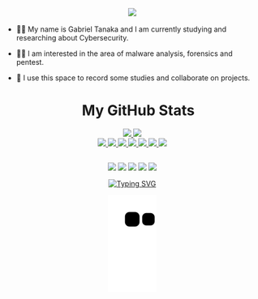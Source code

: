 <p align="center">
  <img src="https://i.imgur.com/vOrRPfW.png" />
</p>

- 👋🏻 My name is Gabriel Tanaka and I am currently studying and researching about Cybersecurity.
- 👨‍💻 I am interested in the area of ​​malware analysis, forensics and pentest.
- 💬 I use this space to record some studies and collaborate on projects.

  <h1 align="center">My GitHub Stats</h1>

<div align="center">
  <a href="https://github.com/gabrielftanaka">
  <img height="180em" src="https://github-readme-stats.vercel.app/api?username=gabrielftanaka&show_icons=true&theme=github_dark&include_all_commits=true&count_private=true"/>
  <img height="120em" src="https://github-readme-stats.vercel.app/api/top-langs/?username=gabrielftanaka&layout=compact&langs_count=7&theme=github_dark"/>
</div>
  <div align="center">
  <img height="25em" src="https://img.shields.io/badge/HTML5-E34F26?style=for-the-badge&logo=html5&logoColor=white"/>
   <img height="25em" src="https://img.shields.io/badge/CSS3-1572B6?style=for-the-badge&logo=css3&logoColor=white"/>
    <img height="25em" src="https://img.shields.io/badge/JavaScript-F7DF1E?style=for-the-badge&logo=javascript&logoColor=black"/>
    <img height="25em" src="https://img.shields.io/badge/jQuery-0769AD?style=for-the-badge&logo=jquery&logoColor=white"/>
    <img height="25em" src="https://camo.githubusercontent.com/04b5e0e940eed511e8e86619eeb7cdb264f17292074c06c60127e1796436d57b/68747470733a2f2f696d672e736869656c64732e696f2f62616467652f576f726450726573732d2532333131374143392e7376673f7374796c653d666f722d7468652d6261646765266c6f676f3d576f72645072657373266c6f676f436f6c6f723d7768697465"/>
    <img height="25em" src="https://img.shields.io/badge/NVIDIA-920M-76B900?style=for-the-badge&logo=nvidia&logoColor=white"/>
    <img height="25em" src="https://img.shields.io/github/followers/gabrielftanaka.svg?style=social&label=Follow&maxAge=2592000"/>
  </div>

</a>
 
  ##

<div align="center"> 
  <a href="https://stackoverflow.com/users/17806284/tanaka" target="_blank"><img src="https://img.shields.io/badge/Stack_Overflow-FE7A16?style=for-the-badge&logo=stack-overflow&logoColor=white" target="_blank"></a>
  <a href="https://www.reddit.com/user/tanakabr" target="_blank"><img src="https://img.shields.io/badge/Reddit-FF4500?style=for-the-badge&logo=reddit&logoColor=white" target="_blank"></a>
 	<a href="https://www.twitch.tv/tanakara" target="_blank"><img src="https://img.shields.io/badge/Twitch-9146FF?style=for-the-badge&logo=twitch&logoColor=white" target="_blank"></a>
 <a href="https://pastebin.com/wncDXV4m" target="_blank"><img src="https://img.shields.io/badge/Discord-7289DA?style=for-the-badge&logo=discord&logoColor=white" target="_blank"></a> 
  <a href="https://github.com/antonkomarev/github-profile-views-counter">
    <img src="https://komarev.com/ghpvc/?username=gabrielftanaka" height="26em">
  
  [![Typing SVG](https://readme-typing-svg.herokuapp.com/?lines=Currently+learning+and+researching+about+Cybersecurity+=D)](https://git.io/typing-svg)
   
  ![Snake animation](https://github.com/gabrielftanaka/gabrielftanaka/blob/output/github-contribution-grid-snake.svg)
